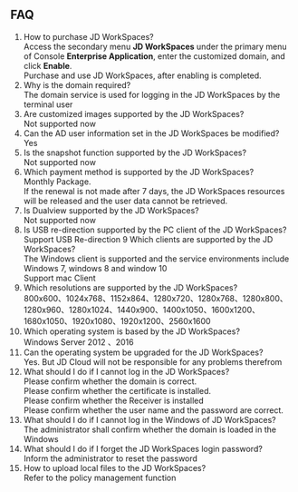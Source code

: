 ## FAQ
1. How to purchase JD WorkSpaces?</br>
Access the secondary menu **JD WorkSpaces** under the primary menu of Console **Enterprise Application**, enter the customized domain, and click **Enable**.</br>
Purchase and use JD WorkSpaces, after enabling is completed.</br>
2. Why is the domain required?</br>
The domain service is used for logging in the JD WorkSpaces by the terminal user
3. Are customized images supported by the JD WorkSpaces?</br>
Not supported now
4. Can the AD user information set in the JD WorkSpaces be modified?</br>
Yes
5. Is the snapshot function supported by the JD WorkSpaces?</br>
Not supported now
6. Which payment method is supported by the JD WorkSpaces?</br>
Monthly Package. </br>If the renewal is not made after 7 days, the JD WorkSpaces resources will be released and the user data cannot be retrieved.
7. Is Dualview supported by the JD WorkSpaces?</br>
Not supported now
8. Is USB re-direction supported by the PC client of the JD WorkSpaces?</br>
Support USB Re-direction
9 Which clients are supported by the JD WorkSpaces?</br>
The Windows client is supported and the service environments include Windows 7, windows 8 and window 10</br>
Support mac Client
10. Which resolutions are supported by the JD WorkSpaces?</br>
800x600、1024x768、1152x864、1280x720、1280x768、1280x800、1280x960、1280x1024、1440x900、1400x1050、1600x1200、1680x1050、1920x1080、1920x1200、2560x1600
11. Which operating system is based by the JD WorkSpaces?</br>
Windows Server 2012 、2016
12. Can the operating system be upgraded for the JD WorkSpaces?</br>
Yes. But JD Cloud will not be responsible for any problems therefrom
13. What should I do if I cannot log in the JD WorkSpaces?</br>
Please confirm whether the domain is correct.</br>
Please confirm whether the certificate is installed.</br>
Please confirm whether the Receiver is installed</br>
Please confirm whether the user name and the password are correct.</br>
14. What should I do if I cannot log in the Windows of JD WorkSpaces?</br>
The administrator shall confirm whether the domain is loaded in the Windows
15. What should I do if I forget the JD WorkSpaces login password?</br>
Inform the administrator to reset the password
16. How to upload local files to the JD WorkSpaces?</br>
Refer to the policy management function

